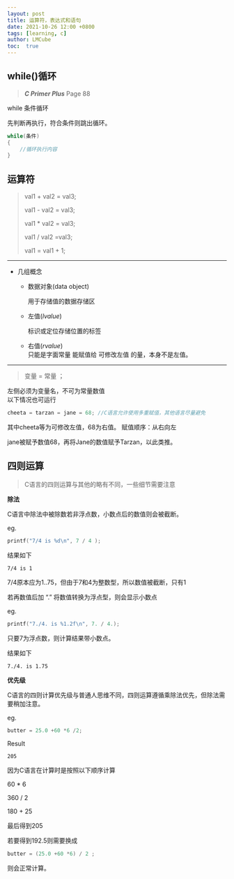 ```yaml
---
layout: post
title: 运算符，表达式和语句
date: 2021-10-26 12:00 +0800
tags: [learning, c]
author: LMCube
toc:  true
---
```


## while()循环

> ***C Primer Plus*** Page 88

while 条件循环

先判断再执行，符合条件则跳出循环。

```c
while(条件)
{
	//循环执行内容
}
```



## 运算符

> val1 + val2 = val3;
>
> val1 - val2 = val3;
>
> val1 * val2 = val3;
>
> val1 / val2 =val3;
>
> val1 = val1 + 1;

---

* 几组概念

  * 数据对象(data object)

    用于存储值的数据存储区

  * 左值(*lvalue*)

    标识或定位存储位置的标签
  
  * 右值(*rvalue*)  
    只能是字面常量
    能赋值给 可修改左值 的量，本身不是左值。
---
> 变量 = 常量 ；

左侧必须为变量名，不可为常量数值  
以下情况也可运行
```c
cheeta = tarzan = jane = 68; //C语言允许使用多重赋值，其他语言尽量避免
```
其中cheeta等为可修改左值，68为右值。
赋值顺序：从右向左

jane被赋予数值68，再将Jane的数值赋予Tarzan，以此类推。

## 四则运算

> C语言的四则运算与其他的略有不同，一些细节需要注意

**除法**

C语言中除法中被除数若非浮点数，小数点后的数值则会被截断。

eg.

```c
printf("7/4 is %d\n", 7 / 4 ); 
```

结果如下

`7/4 is 1`

7/4原本应为1..75，但由于7和4为整数型，所以数值被截断，只有1

若再数值后加   “.” 将数值转换为浮点型，则会显示小数点

eg.

```c
printf("7./4. is %1.2f\n", 7. / 4.); 
```

只要7为浮点数，则计算结果带小数点。

结果如下

`7./4. is 1.75`



**优先级**

C语言的四则计算优先级与普通人思维不同，四则运算遵循乘除法优先，但除法需要稍加注意。

eg.

```c
butter = 25.0 +60 *6 /2;
```

Result

`205`

因为C语言在计算时是按照以下顺序计算

60 * 6

360 / 2

180 + 25 

最后得到205

若要得到192.5则需要换成

```c
butter = (25.0 +60 *6) / 2 ;
```

则会正常计算。
